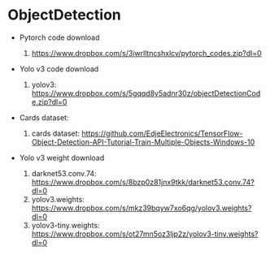 # ObjectDetection

- Pytorch code download
  1) https://www.dropbox.com/s/3iwrlltncshxlcv/pytorch_codes.zip?dl=0

- Yolo v3 code download
  1) yolov3: https://www.dropbox.com/s/5gqqd8y5adnr30z/objectDetectionCode.zip?dl=0

- Cards dataset:
  1) cards dataset: https://github.com/EdjeElectronics/TensorFlow-Object-Detection-API-Tutorial-Train-Multiple-Objects-Windows-10

- Yolo v3 weight download
  1) darknet53.conv.74: https://www.dropbox.com/s/8bzp0z81jnx9tkk/darknet53.conv.74?dl=0
  2) yolov3.weights: https://www.dropbox.com/s/mkz39bqyw7xo6qg/yolov3.weights?dl=0
  3) yolov3-tiny.weights: https://www.dropbox.com/s/ot27mn5oz3ljp2z/yolov3-tiny.weights?dl=0
  

